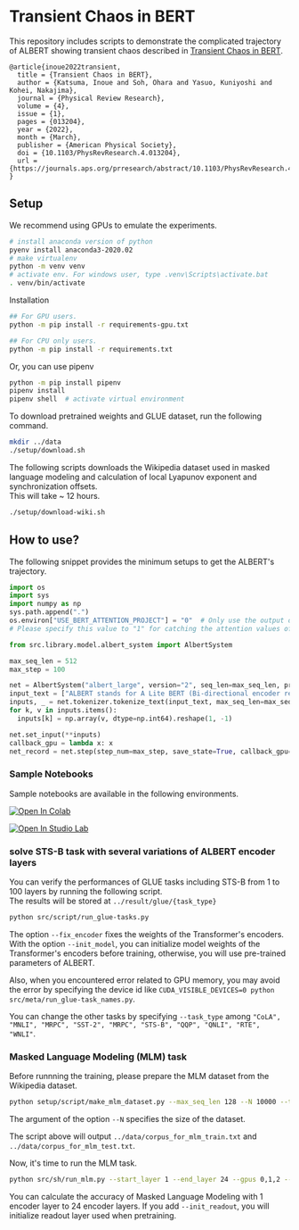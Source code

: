 # Transient Chaos in BERT

This repository includes scripts to demonstrate the complicated trajectory of ALBERT showing transient chaos described in [Transient Chaos in BERT](https://journals.aps.org/prresearch/abstract/10.1103/PhysRevResearch.4.013204).

```cite
@article{inoue2022transient,
  title = {Transient Chaos in BERT},
  author = {Katsuma, Inoue and Soh, Ohara and Yasuo, Kuniyoshi and Kohei, Nakajima},
  journal = {Physical Review Research},
  volume = {4},
  issue = {1},
  pages = {013204},
  year = {2022},
  month = {March},
  publisher = {American Physical Society},
  doi = {10.1103/PhysRevResearch.4.013204},
  url = {https://journals.aps.org/prresearch/abstract/10.1103/PhysRevResearch.4.013204}
}
```

## Setup

We recommend using GPUs to emulate the experiments.

```bash
# install anaconda version of python
pyenv install anaconda3-2020.02
# make virtualenv
python -m venv venv
# activate env. For windows user, type .venv\Scripts\activate.bat
. venv/bin/activate
```

Installation

```bash
## For GPU users.
python -m pip install -r requirements-gpu.txt

## For CPU only users.
python -m pip install -r requirements.txt
```

Or, you can use pipenv

```bash
python -m pip install pipenv
pipenv install
pipenv shell  # activate virtual environment
```

To download pretrained weights and GLUE dataset, run the following command.

```bash
mkdir ../data
./setup/download.sh
```

The following scripts downloads the Wikipedia dataset used in masked language modeling and calculation of local Lyapunov exponent and synchronization offsets.  
This will take ~ 12 hours.

```bash
./setup/download-wiki.sh
```

## How to use?

The following snippet provides the minimum setups to get the ALBERT's trajectory.

```python
import os
import sys
import numpy as np
sys.path.append(".")
os.environ["USE_BERT_ATTENTION_PROJECT"] = "0"  # Only use the output of Albert encoder layer.
# Please specify this value to "1" for catching the attention values of the Transformer's encoders.

from src.library.model.albert_system import AlbertSystem

max_seq_len = 512
max_step = 100

net = AlbertSystem("albert_large", version="2", seq_len=max_seq_len, pretrained_weights=True)
input_text = ["ALBERT stands for A Lite BERT (Bi-directional encoder representation from transformer)."]
inputs, _ = net.tokenizer.tokenize_text(input_text, max_seq_len=max_seq_len, return_pieces=False)
for k, v in inputs.items():
  inputs[k] = np.array(v, dtype=np.int64).reshape(1, -1)

net.set_input(**inputs)
callback_gpu = lambda x: x
net_record = net.step(step_num=max_step, save_state=True, callback_gpu=callback_gpu)  # (max_step, 1, max_seq_len, 1024)
```

### Sample Notebooks

Sample notebooks are available in the following environments.

[![Open In Colab](https://colab.research.google.com/assets/colab-badge.svg)](https://colab.research.google.com/github/katsuma-inoue/transient_chaos_in_bert/blob/main/notebook/sample_trajectory.ipynb)

[![Open In Studio Lab](https://studiolab.sagemaker.aws/studiolab.svg)](https://studiolab.sagemaker.aws/import/github/katsuma-inoue/transient_chaos_in_bert/blob/main/notebook/sample_trajectory.ipynb)

### solve STS-B task with several variations of ALBERT encoder layers

You can verify the performances of GLUE tasks including STS-B from 1 to 100 layers by running the following script.  
The results will be stored at `../result/glue/{task_type}`

```bash
python src/script/run_glue-tasks.py
```

The option `--fix_encoder` fixes the weights of the Transformer's encoders.  
With the option `--init_model`, you can initialize model weights of the Transformer's encoders before training, otherwise, you will use pre-trained parameters of ALBERT.

Also, when you encountered error related to GPU memory, you may avoid the error by specifying the device id like `CUDA_VISIBLE_DEVICES=0 python src/meta/run_glue-task_names.py`.

You can change the other tasks by specifying `--task_type` among `"CoLA", "MNLI", "MRPC", "SST-2", "MRPC", "STS-B", "QQP", "QNLI", "RTE", "WNLI"`.

### Masked Language Modeling (MLM) task

Before runnning the training, please prepare the MLM dataset from the Wikipedia dataset.

```bash
python setup/script/make_mlm_dataset.py --max_seq_len 128 --N 10000 --test_ratio 0.05
```

The argument of the option `--N` specifies the size of the dataset.

The script above will output `../data/corpus_for_mlm_train.txt` and `../data/corpus_for_mlm_test.txt`.

Now, it's time to run the MLM task.

```bash
python src/sh/run_mlm.py --start_layer 1 --end_layer 24 --gpus 0,1,2 --init_readout
```

You can calculate the accuracy of Masked Language Modeling with 1 encoder layer to 24 encoder layers.
If you add `--init_readout`, you will initialize readout layer used when pretraining.
